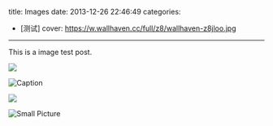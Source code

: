 title: Images
date: 2013-12-26 22:46:49
categories:
- [测试]
cover: https://w.wallhaven.cc/full/z8/wallhaven-z8jloo.jpg
---

This is a image test post.

![](/assets/wallpaper-2572384.jpg)

![Caption](/assets/wallpaper-2311325.jpg)

![](/assets/wallpaper-878514.jpg)

![Small Picture](https://placehold.it/350x150.jpg)
